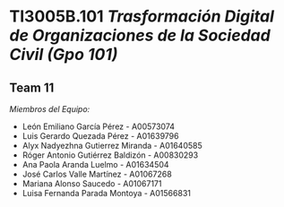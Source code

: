 # TI3005B.101 *Trasformación Digital de Organizaciones de la Sociedad Civil (Gpo 101)*
## Team 11

*Miembros del Equipo:*
- León Emiliano García Pérez - A00573074
- Luis Gerardo Quezada Pérez - A01639796
- Alyx Nadyezhna Gutierrez Miranda - A01640585
- Róger Antonio Gutiérrez Baldizón - A00830293
- Ana Paola Aranda Luelmo - A01634504
- José Carlos Valle Martínez - A01067268
- Mariana Alonso Saucedo - A01067171
- Luisa Fernanda Parada Montoya - A01566831
